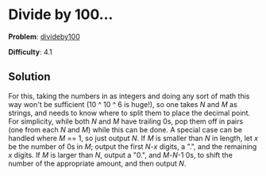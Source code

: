 # Divide by 100...

**Problem**: [divideby100](https://open.kattis.com/problems/divideby100)

**Difficulty**: 4.1

## Solution

For this, taking the numbers in as integers and doing any sort of math this way won't be sufficient (10 ^ 10 ^ 6 is huge!), so one takes *N* and *M* as strings, and needs to know where to split them to place the decimal point. For simplicity, while both *N* and *M* have trailing 0s, pop them off in pairs (one from each *N* and *M*) while this can be done. A special case can be handled where *M* == 1, so just output *N*. If *M* is smaller than *N* in length, let *x* be the number of 0s in *M*; output the first *N*-*x* digits, a ".", and the remaining *x* digits. If *M* is larger than *N*, output a "0.", and *M*-*N*-1 0s, to shift the number of the appropriate amount, and then output *N*.
